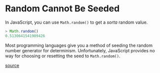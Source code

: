 # Random Cannot Be Seeded

In JavaScript, you can use `Math.random()` to get a *sorta* random value.

```javascript
> Math.random()
0.5130641541909426
```

Most programming languages give you a method of seeding the random number generator for determinism. Unfortunately, JavaScript provides no way for choosing or resetting the seed to `Math.random()`.

[source](https://developer.mozilla.org/en-US/docs/Web/JavaScript/Reference/Global_Objects/Math/random)
